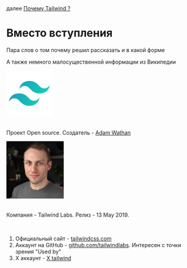 <div>
далее
<a href="01.md">
Почему Tailwind ?
</a>
</div>

<h1>Вместо вступления</h1>

<p>Пара слов о том почему решил рассказать и в какой форме</p>

<p>А также немного малосущественной информации из Википедии</p>

<div>
<img src="./../logo.png" width="120" height="120"/>
</div>

<br/>

<div>

<p>
Проект Open source. Создатель - <a href="https://www.linkedin.com/in/adam-wathan-9418984a/">Adam Wathan</a>
</p>

<div>
<img src="./../adam.jpg" width="150" height="150"/>
</div>

<br/>
<p>
Компания - Tailwind Labs. Релиз - 13 May 2019.
</p>
<br/>
<ol>
<li>
Официальный сайт - <a href="https://tailwindcss.com/">tailwindcss.com</a>
</li>
<li>
Аккаунт на GitHub - <a href="https://github.com/tailwindlabs">github.com/tailwindlabs</a>. Интересен с точки зрения "Used by"
</li>
<li>
X аккаунт - <a href="https://x.com/tailwindcss">X tailwind</a>
</li>
</ol>

</div>
